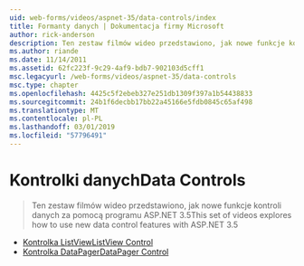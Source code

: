 ```yaml
---
uid: web-forms/videos/aspnet-35/data-controls/index
title: Formanty danych | Dokumentacja firmy Microsoft
author: rick-anderson
description: Ten zestaw filmów wideo przedstawiono, jak nowe funkcje kontroli danych za pomocą programu ASP.NET 3.5
ms.author: riande
ms.date: 11/14/2011
ms.assetid: 62fc223f-9c29-4af9-bdb7-902103d5cff1
msc.legacyurl: /web-forms/videos/aspnet-35/data-controls
msc.type: chapter
ms.openlocfilehash: 4425c5f2ebeb327e251db1309f397a1b54438833
ms.sourcegitcommit: 24b1f6decbb17bb22a45166e5fdb0845c65af498
ms.translationtype: MT
ms.contentlocale: pl-PL
ms.lasthandoff: 03/01/2019
ms.locfileid: "57796491"
---
```

<a name="data-controls"></a><span data-ttu-id="021ce-103">Kontrolki danych</span><span class="sxs-lookup"><span data-stu-id="021ce-103">Data Controls</span></span>
====================
> <span data-ttu-id="021ce-104">Ten zestaw filmów wideo przedstawiono, jak nowe funkcje kontroli danych za pomocą programu ASP.NET 3.5</span><span class="sxs-lookup"><span data-stu-id="021ce-104">This set of videos explores how to use new data control features with ASP.NET 3.5</span></span>


- [<span data-ttu-id="021ce-105">Kontrolka ListView</span><span class="sxs-lookup"><span data-stu-id="021ce-105">ListView Control</span></span>](the-listview-control.md)
- [<span data-ttu-id="021ce-106">Kontrolka DataPager</span><span class="sxs-lookup"><span data-stu-id="021ce-106">DataPager Control</span></span>](the-datapager-control.md)
